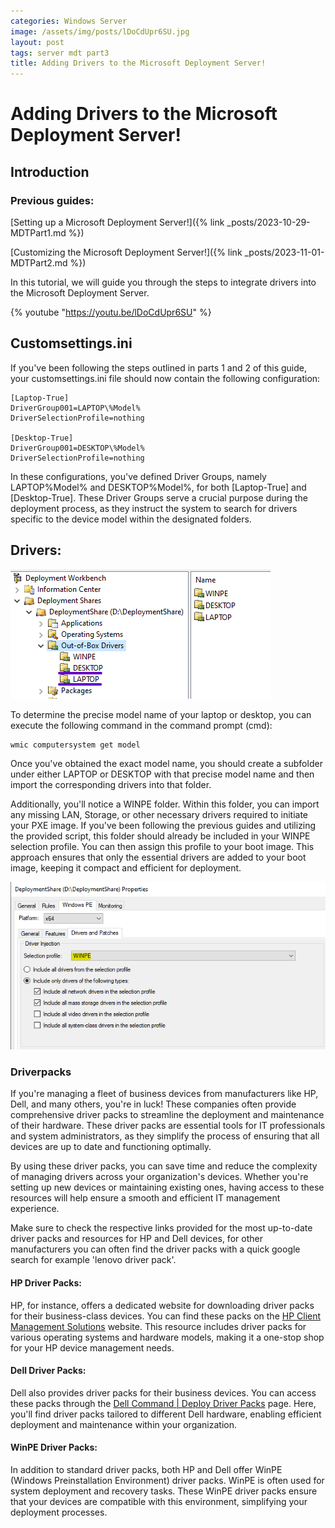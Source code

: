 ```yaml
---
categories: Windows Server
image: /assets/img/posts/lDoCdUpr6SU.jpg
layout: post
tags: server mdt part3
title: Adding Drivers to the Microsoft Deployment Server!
---
```


# Adding Drivers to the Microsoft Deployment Server!

## Introduction

### Previous guides:

[Setting up a Microsoft Deployment Server!]({% link _posts/2023-10-29-MDTPart1.md %})

[Customizing the Microsoft Deployment Server!]({% link _posts/2023-11-01-MDTPart2.md %})

In this tutorial, we will guide you through the steps to integrate drivers into the Microsoft Deployment Server.

{% youtube "https://youtu.be/lDoCdUpr6SU" %}


## Customsettings.ini

If you've been following the steps outlined in parts 1 and 2 of this guide, your customsettings.ini file should now contain the following configuration:

```
[Laptop-True]
DriverGroup001=LAPTOP\%Model%
DriverSelectionProfile=nothing

[Desktop-True]
DriverGroup001=DESKTOP\%Model%
DriverSelectionProfile=nothing
```

In these configurations, you've defined Driver Groups, namely LAPTOP\%Model% and DESKTOP\%Model%, for both [Laptop-True] and [Desktop-True]. These Driver Groups serve a crucial purpose during the deployment process, as they instruct the system to search for drivers specific to the device model within the designated folders.

## Drivers:
![Out-Of-Box Drivers](/assets/img/MDT/MDT_Out-Of-Box-Drivers.png)

To determine the precise model name of your laptop or desktop, you can execute the following command in the command prompt (cmd):

```
wmic computersystem get model
```

Once you've obtained the exact model name, you should create a subfolder under either LAPTOP or DESKTOP with that precise model name and then import the corresponding drivers into that folder.

Additionally, you'll notice a WINPE folder. Within this folder, you can import any missing LAN, Storage, or other necessary drivers required to initiate your PXE image. If you've been following the previous guides and utilizing the provided script, this folder should already be included in your WINPE selection profile. You can then assign this profile to your boot image. This approach ensures that only the essential drivers are added to your boot image, keeping it compact and efficient for deployment.

![WINPE Selection Profile](/assets/img/MDT/MDT_WINPE_SelectionProfile.png)

### Driverpacks

If you're managing a fleet of business devices from manufacturers like HP, Dell, and many others, you're in luck! These companies often provide comprehensive driver packs to streamline the deployment and maintenance of their hardware. These driver packs are essential tools for IT professionals and system administrators, as they simplify the process of ensuring that all devices are up to date and functioning optimally. 

By using these driver packs, you can save time and reduce the complexity of managing drivers across your organization's devices. Whether you're setting up new devices or maintaining existing ones, having access to these resources will help ensure a smooth and efficient IT management experience.

Make sure to check the respective links provided for the most up-to-date driver packs and resources for HP and Dell devices, for other manufacturers you can often find the driver packs with a quick google search for example 'lenovo driver pack'.

#### HP Driver Packs: 

HP, for instance, offers a dedicated website for downloading driver packs for their business-class devices. 
You can find these packs on the [HP Client Management Solutions](https://www.hp.com/us-en/solutions/client-management-solutions/drivers-pack.html) website. 
This resource includes driver packs for various operating systems and hardware models, making it a one-stop shop for your HP device management needs.

#### Dell Driver Packs: 

Dell also provides driver packs for their business devices.
You can access these packs through the [Dell Command | Deploy Driver Packs](https://www.dell.com/support/kbdoc/en-us/000124139/dell-command-deploy-driver-packs-for-enterprise-client-os-deployment) page. 
Here, you'll find driver packs tailored to different Dell hardware, enabling efficient deployment and maintenance within your organization.

#### WinPE Driver Packs: 

In addition to standard driver packs, both HP and Dell offer WinPE (Windows Preinstallation Environment) driver packs. WinPE is often used for system deployment and recovery tasks. These WinPE driver packs ensure that your devices are compatible with this environment, simplifying your deployment processes.